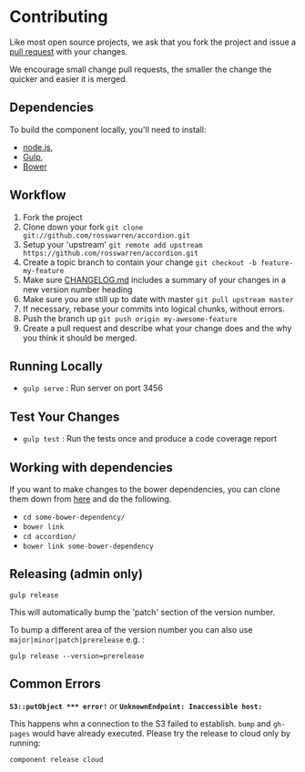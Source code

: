 # Contributing

Like most open source projects, we ask that you fork the project and issue a [pull request](#pull-requests) with your changes.

We encourage small change pull requests, the smaller the change the quicker and easier it is merged.

## Dependencies

To build the component locally, you'll need to install:
 * [node.js](http://nodejs.org),
 * [Gulp](http://gulpjs.com),
 * [Bower](http://bower.io)

## Workflow

1. Fork the project
2. Clone down your fork
`git clone git://github.com/rosswarren/accordion.git`
3. Setup your 'upstream'
`git remote add upstream https://github.com/rosswarren/accordion.git`
4. Create a topic branch to contain your change
`git checkout -b feature-my-feature`
5. Make sure [CHANGELOG.md](./CHANGELOG.md) includes a summary of your changes in a new version number heading
6. Make sure you are still up to date with master
`git pull upstream master`
7. If necessary, rebase your commits into logical chunks, without errors.
8. Push the branch up
`git push origin my-awesome-feature`
9. Create a pull request and describe what your change does and the why you think it should be merged.

## Running Locally

 * `gulp serve` :  Run server on port 3456

## Test Your Changes

 * `gulp test` : Run the tests once and produce a code coverage report

## Working with dependencies

If you want to make changes to the bower dependencies, you can clone them down from [here](http://github.com/skyglobal) and do the following.

 * `cd some-bower-dependency/`
 * `bower link`
 * `cd accordion/`
 * `bower link some-bower-dependency`

## Releasing (admin only)

`gulp release`

This will automatically bump the 'patch' section of the version number.

To bump a different area of the version number you can also use `major|minor|patch|prerelease` e.g. :

`gulp release --version=prerelease`

## Common Errors

**`S3::putObject *** error!`** or **`UnknownEndpoint: Inaccessible host: `**

This happens whn a connection to the S3 failed to establish. `bump` and `gh-pages` would have already executed.  Please try the release to cloud only by running:

`component release cloud`
